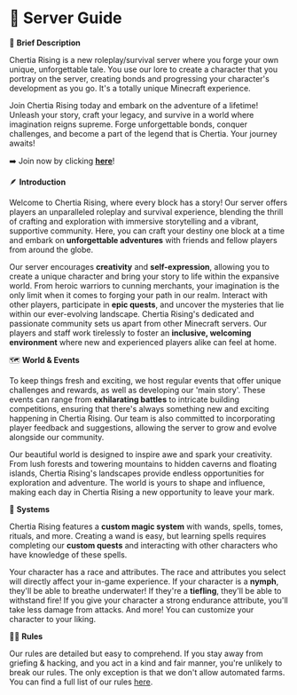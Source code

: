 # 📗 Server Guide

🤔 **Brief Description**

Chertia Rising is a new roleplay/survival server where you forge your own unique, unforgettable tale. You use our lore to create a character that you portray on the server, creating bonds and progressing your character's development as you go. It's a totally unique Minecraft experience.

Join Chertia Rising today and embark on the adventure of a lifetime! Unleash your story, craft your legacy, and survive in a world where imagination reigns supreme. Forge unforgettable bonds, conquer challenges, and become a part of the legend that is Chertia. Your journey awaits!

➡️ Join now by clicking [**here**](https://discord.gg/chertia)!

🪶 **Introduction**

Welcome to Chertia Rising, where every block has a story! Our server offers players an unparalleled roleplay and survival experience, blending the thrill of crafting and exploration with immersive storytelling and a vibrant, supportive community. Here, you can craft your destiny one block at a time and embark on **unforgettable adventures** with friends and fellow players from around the globe.

Our server encourages **creativity** and **self-expression**, allowing you to create a unique character and bring your story to life within the expansive world. From heroic warriors to cunning merchants, your imagination is the only limit when it comes to forging your path in our realm. Interact with other players, participate in **epic quests**, and uncover the mysteries that lie within our ever-evolving landscape. Chertia Rising's dedicated and passionate community sets us apart from other Minecraft servers. Our players and staff work tirelessly to foster an **inclusive, welcoming environment** where new and experienced players alike can feel at home.

🗺️ **World & Events**

To keep things fresh and exciting, we host regular events that offer unique challenges and rewards, as well as developing our 'main story'. These events can range from **exhilarating battles** to intricate building competitions, ensuring that there's always something new and exciting happening in Chertia Rising. Our team is also committed to incorporating player feedback and suggestions, allowing the server to grow and evolve alongside our community.

Our beautiful world is designed to inspire awe and spark your creativity. From lush forests and towering mountains to hidden caverns and floating islands, Chertia Rising's landscapes provide endless opportunities for exploration and adventure. The world is yours to shape and influence, making each day in Chertia Rising a new opportunity to leave your mark.

🔋 **Systems**

Chertia Rising features a **custom magic system** with wands, spells, tomes, rituals, and more. Creating a wand is easy, but learning spells requires completing our **custom quests** and interacting with other characters who have knowledge of these spells.

Your character has a race and attributes. The race and attributes you select will directly affect your in-game experience. If your character is a **nymph**, they'll be able to breathe underwater! If they're a **tiefling**, they'll be able to withstand fire! If you give your character a strong endurance attribute, you'll take less damage from attacks. And more! You can customize your character to your liking.

🧑‍⚖️ **Rules**

Our rules are detailed but easy to comprehend. If you stay away from griefing & hacking, and you act in a kind and fair manner, you're unlikely to break our rules. The only exception is that we don't allow automated farms. You can find a full list of our rules [here](https://chertia.gitbook.io/wiki/structure/rules).
